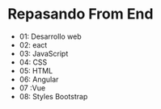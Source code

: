 # Repasando From End
- 01: Desarrollo web
- 02: eact
- 03: JavaScript
- 04: CSS
- 05: HTML
- 06: Angular
- 07 :Vue
- 08: Styles Bootstrap